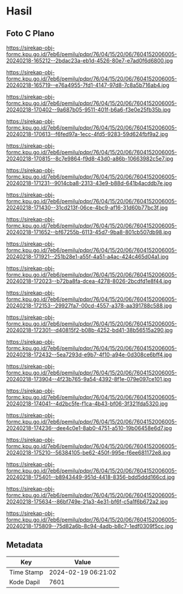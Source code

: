 # Hasil

## Foto C Plano

https://sirekap-obj-formc.kpu.go.id/7eb6/pemilu/pdpr/76/04/15/20/06/7604152006005-20240218-165212--2bdac23a-eb1d-4526-80e7-e7ad0f6d6800.jpg

https://sirekap-obj-formc.kpu.go.id/7eb6/pemilu/pdpr/76/04/15/20/06/7604152006005-20240218-165719--e76a4955-7fd1-4147-97d8-7c8a5b716ab4.jpg

https://sirekap-obj-formc.kpu.go.id/7eb6/pemilu/pdpr/76/04/15/20/06/7604152006005-20240218-170402--9a687b05-9511-401f-b6a6-f3e0e25fb35b.jpg

https://sirekap-obj-formc.kpu.go.id/7eb6/pemilu/pdpr/76/04/15/20/06/7604152006005-20240218-170613--f6fed97a-1ecc-4fd5-9283-59d624fbf9a2.jpg

https://sirekap-obj-formc.kpu.go.id/7eb6/pemilu/pdpr/76/04/15/20/06/7604152006005-20240218-170815--8c7e9864-f9d8-43d0-a86b-10663982c5e7.jpg

https://sirekap-obj-formc.kpu.go.id/7eb6/pemilu/pdpr/76/04/15/20/06/7604152006005-20240218-171231--9014cba8-2313-43e9-b88d-641b4acddb7e.jpg

https://sirekap-obj-formc.kpu.go.id/7eb6/pemilu/pdpr/76/04/15/20/06/7604152006005-20240218-171430--31cd213f-06ce-4bc9-af16-31d60b77bc3f.jpg

https://sirekap-obj-formc.kpu.go.id/7eb6/pemilu/pdpr/76/04/15/20/06/7604152006005-20240218-171652--bf67255b-6113-45d7-9ba8-801cb507db98.jpg

https://sirekap-obj-formc.kpu.go.id/7eb6/pemilu/pdpr/76/04/15/20/06/7604152006005-20240218-171921--251b28e1-a55f-4a51-a4ac-424c465d04a1.jpg

https://sirekap-obj-formc.kpu.go.id/7eb6/pemilu/pdpr/76/04/15/20/06/7604152006005-20240218-172023--b72ba8fa-dcea-4278-8026-2bcdfd1e8f44.jpg

https://sirekap-obj-formc.kpu.go.id/7eb6/pemilu/pdpr/76/04/15/20/06/7604152006005-20240218-172153--29927fa7-00cd-4557-a378-aa391788c588.jpg

https://sirekap-obj-formc.kpu.go.id/7eb6/pemilu/pdpr/76/04/15/20/06/7604152006005-20240218-172301--d40815f2-b08b-4252-bd41-38b56515a290.jpg

https://sirekap-obj-formc.kpu.go.id/7eb6/pemilu/pdpr/76/04/15/20/06/7604152006005-20240218-172432--5ea7293d-e9b7-4f10-a94e-0d308ce6bff4.jpg

https://sirekap-obj-formc.kpu.go.id/7eb6/pemilu/pdpr/76/04/15/20/06/7604152006005-20240218-173904--4f23b765-9a54-4392-8f1e-079e097ce101.jpg

https://sirekap-obj-formc.kpu.go.id/7eb6/pemilu/pdpr/76/04/15/20/06/7604152006005-20240218-174041--4d2bc5fe-f1ca-4b43-bf06-3f321fda5320.jpg

https://sirekap-obj-formc.kpu.go.id/7eb6/pemilu/pdpr/76/04/15/20/06/7604152006005-20240218-174236--dee4c0e1-8ab0-4751-a510-19b06458e6d7.jpg

https://sirekap-obj-formc.kpu.go.id/7eb6/pemilu/pdpr/76/04/15/20/06/7604152006005-20240218-175210--56384105-be62-450f-995e-f6ee681172e8.jpg

https://sirekap-obj-formc.kpu.go.id/7eb6/pemilu/pdpr/76/04/15/20/06/7604152006005-20240218-175401--b8943449-951d-4418-8356-bdd5ddd166cd.jpg

https://sirekap-obj-formc.kpu.go.id/7eb6/pemilu/pdpr/76/04/15/20/06/7604152006005-20240218-175634--86bf749e-21a3-4e31-bf6f-c5a1f6b672a2.jpg

https://sirekap-obj-formc.kpu.go.id/7eb6/pemilu/pdpr/76/04/15/20/06/7604152006005-20240218-175809--75d82a6b-8c94-4adb-b8c7-1edf0309f5cc.jpg


## Metadata

| Key        | Value               |
| ---------- | ------------------- |
| Time Stamp | 2024-02-19 06:21:02 |
| Kode Dapil | 7601                |



